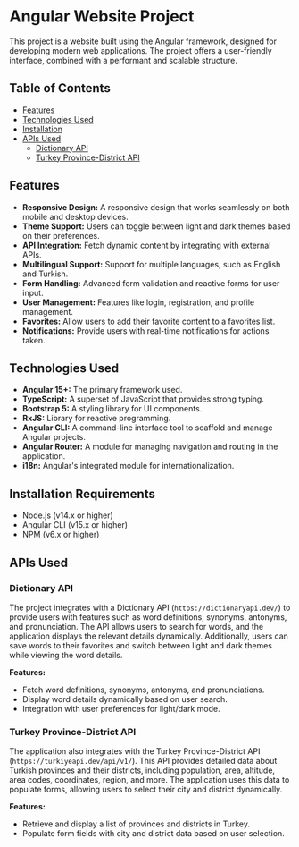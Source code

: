 # Angular Website Project

This project is a website built using the Angular framework, designed for developing modern web applications. The project offers a user-friendly interface, combined with a performant and scalable structure.

## Table of Contents

- [Features](#features)
- [Technologies Used](#technologies-used)
- [Installation](#installation)
- [APIs Used](#apis-used)
  - [Dictionary API](#dictionary-api)
  - [Turkey Province-District API](#turkey-province-district-api)

## Features

- **Responsive Design:** A responsive design that works seamlessly on both mobile and desktop devices.
- **Theme Support:** Users can toggle between light and dark themes based on their preferences.
- **API Integration:** Fetch dynamic content by integrating with external APIs.
- **Multilingual Support:** Support for multiple languages, such as English and Turkish.
- **Form Handling:** Advanced form validation and reactive forms for user input.
- **User Management:** Features like login, registration, and profile management.
- **Favorites:** Allow users to add their favorite content to a favorites list.
- **Notifications:** Provide users with real-time notifications for actions taken.

## Technologies Used

- **Angular 15+:** The primary framework used.
- **TypeScript:** A superset of JavaScript that provides strong typing.
- **Bootstrap 5:** A styling library for UI components.
- **RxJS:** Library for reactive programming.
- **Angular CLI:** A command-line interface tool to scaffold and manage Angular projects.
- **Angular Router:** A module for managing navigation and routing in the application.
- **i18n:** Angular's integrated module for internationalization.

## Installation Requirements

- Node.js (v14.x or higher)
- Angular CLI (v15.x or higher)
- NPM (v6.x or higher)

## APIs Used

### Dictionary API

The project integrates with a Dictionary API (`https://dictionaryapi.dev/`) to provide users with features such as word definitions, synonyms, antonyms, and pronunciation. The API allows users to search for words, and the application displays the relevant details dynamically. Additionally, users can save words to their favorites and switch between light and dark themes while viewing the word details.

**Features:**

- Fetch word definitions, synonyms, antonyms, and pronunciations.
- Display word details dynamically based on user search.
- Integration with user preferences for light/dark mode.

### Turkey Province-District API

The application also integrates with the Turkey Province-District API (`https://turkiyeapi.dev/api/v1/`). This API provides detailed data about Turkish provinces and their districts, including population, area, altitude, area codes, coordinates, region, and more. The application uses this data to populate forms, allowing users to select their city and district dynamically.

**Features:**

- Retrieve and display a list of provinces and districts in Turkey.
- Populate form fields with city and district data based on user selection.
